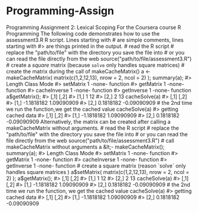 # Programming-Assign
Programming Assignment 2: Lexical Scoping For the Coursera course R Programming  The following code demonstrates how to use the assessment3.R R script.  Lines starting with # are simple comments, lines starting with #> are things printed in the output.  # read the R script # replace the "path/to/file" with the directory you save the file into # or you can read the file directly from the web source("path/to/file/assessment3.R")  # create a *square* matrix (because `solve` only handles square matrices) # create the matrix during the call of makeCacheMatrix() a &lt;- makeCacheMatrix( matrix(c(1,2,12,13), nrow = 2, ncol = 2) );  summary(a); #>              Length Class  Mode     #> setMatrix    1      -none- function #> getMatrix    1      -none- function #> cacheInverse 1      -none- function #> getInverse   1      -none- function  a$getMatrix(); #>      [,1] [,2] #> [1,]    1   12 #> [2,]    2   13  cacheSolve(a) #> [,1]        [,2] #> [1,] -1.1818182  1.09090909 #> [2,]  0.1818182 -0.09090909  # the 2nd time we run the function,we get the cached value cacheSolve(a) #> getting cached data #> [,1]        [,2] #> [1,] -1.1818182  1.09090909 #> [2,]  0.1818182 -0.09090909 Alternatively, the matrix can be created after calling a makeCacheMatrix without arguments.  # read the R script # replace the "path/to/file" with the directory you save the file into # or you can read the file directly from the web source("path/to/file/assessment3.R")  # call makeCacheMatrix without arguments a &lt;- makeCacheMatrix(); summary(a); #>              Length Class  Mode     #> setMatrix    1      -none- function #> getMatrix    1      -none- function #> cacheInverse 1      -none- function #> getInverse   1      -none- function  # create a square matrix (reason `solve` only handles square matrices ) a$setMatrix( matrix(c(1,2,12,13), nrow = 2, ncol = 2) ); a$getMatrix(); #>      [,1] [,2] #> [1,]    1   12 #> [2,]    2   13  cacheSolve(a) #> [,1]        [,2] #> [1,] -1.1818182  1.09090909 #> [2,]  0.1818182 -0.09090909  # the 2nd time we run the function, we get the cached value cacheSolve(a) #> getting cached data #> [,1]        [,2] #> [1,] -1.1818182  1.09090909 #> [2,]  0.1818182 -0.09090909
